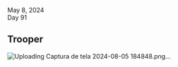 May 8, 2024<br>
Day 91<br>

<h2>Trooper</h2>

![Uploading Captura de tela 2024-08-05 184848.png…]()
